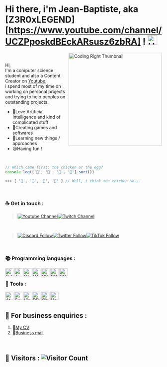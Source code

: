 # Hi there, i'm Jean-Baptiste, aka [Z3R0xLEGEND][https://www.youtube.com/channel/UCZPposkdBEckARsusz6zbRA] ! <img src="https://i.ibb.co/R9zFMp1/Handshake-Gif.gif" alt="Handshake" width = "30" height = "30">
<img align = "right" alt = "Coding Right Thumbnail" width = "300" src = "https://i.ibb.co/PCKTr5q/Coding-Gif.gif">
<br/>

Hi,
<br/>
I'm a computer science student and also a Content Creator on [Youtube](https://www.youtube.com/channel/UCZPposkdBEckARsusz6zbRA),
<br/>
i spend most of my time on working on personal projects and trying to help peoples on outstanding projects.

 - :robot:Love Artificial Intelligence and kind of complicated stuff
 - :game_die:Creating games and softwares
 - :brain:Learning new things / approaches
 - :smiley:Having fun !
 <br/>
 
```javascript
// Which came first: the chicken or the egg?
console.log(['🥚', '🐣', '🐥', '🐔'].sort())

>>> [ '🐔', '🐣', '🐥', '🥚' ] // Well, i think the chicken so...
```
<br/>

### :coffee: Get in touch :
> [![Youtube Channel](https://img.shields.io/badge/MY%20YOUTUBE%20CHANNEL-JOIN-ff0000?&logo=youtube&style=for-the-badge)](https://www.youtube.com/channel/UCZPposkdBEckARsusz6zbRA?sub_confirmation=1)[![Twitch Channel](https://img.shields.io/twitch/status/z3r0xlegend?color=451093&logo=twitch&style=for-the-badge&label=MY%20TWITCH%20CHANNEL)](https://www.twitch.tv/z3r0xlegend)
<br/>

>[![Discord Follow](https://img.shields.io/discord/591314616647417868?color=7289da&label=FOLLOW%20ON%20DISCORD&logo=discord&style=for-the-badge)](https://discord.gg/VeeZnVY)[![Twitter Follow](https://img.shields.io/twitter/follow/Z3R0xLEGEND?color=1DA1F2&logo=twitter&style=for-the-badge)](https://twitter.com/intent/follow?original_referer=https%3A%2F%2Fgithub.com%2FZ3R0xLEGEND&screen_name=Z3R0xLEGEND)[![TikTok Follow](https://img.shields.io/badge/FOLLOW%20ON%20TIKTOK-JOIN-%2369C9D0?logo=tiktok&style=for-the-badge&labelcolor=555555)](https://www.tiktok.com/@z3r0xlegend)
</br>

### :books: Programming languages :
<div>
 <img align = "left" alt = "Python" width = "26" height = "26" src = "https://i.ibb.co/Jqw37Wn/Python-Icon.png"/>
 <img align = "left" alt = "JavaScript" width = "26" height = "26" src = "https://i.ibb.co/CJ0Rs39/Javascript-Icon.png"/>
 <img align = "left" alt = "C++" width = "26" height = "26" src = "https://i.ibb.co/ZBTZ5wd/C-Icon.png"/>
 <img align = "left" alt = "HTML" width = "26" height = "26" src = "https://i.ibb.co/rZJkkDC/HTML-Icon.png"/>
 <img align = "left" alt = "CSS" width = "26" height = "26" src = "https://i.ibb.co/CzFsFMz/CSS-Icon.png"/>
 <img align = "left" alt = "PHP" width = "26" height = "26" src = "https://i.ibb.co/XXQq4DJ/PHP-Icon.png"/>
 <img align = "left" alt = "SQL" width = "26" height = "26" src = "https://i.ibb.co/8BvzM79/SQL-Icon.png"/>
</div>
<br/>

### :wrench: Tools :
<div>
  <img align = "left" alt = "Atom" width = "26" height = "26" src = "https://i.ibb.co/tqCmsxq/Atom-Icon.png"/>
  <img align = "left" alt = "Sublime Text" width = "26" height = "26" src = "https://i.ibb.co/q0T32Vz/Sublime-Text-Icon.png"/>
  <img align = "left" alt = "Visual Studio" width = "26" height = "26" src = "https://i.ibb.co/vYVMqnh/Visual-Studio-Icon.png"/>
  <img align = "left" alt = "DB Browser" width = "26" height = "26" src = "https://i.ibb.co/7pknvM4/DBBrowser-Icon.png"/>
  <img align = "left" alt = "Git" width = "26" height = "26" src = "https://i.ibb.co/RyN7zjR/Git-Icon.png"/>
  <img align = "left" alt = "Heroku" width = "26" height = "26" src = "https://i.ibb.co/hVhsSj7/Heroku-Icon.png"/>
</div>
<br/>
<br/>

## :briefcase: For business enquiries :
  1. :safety_pin:[My CV](https://github.com/Z3R0xLEGEND/Z3R0xLEGEND/blob/master/resumes/CV.pdf)
  2. :e-mail:<a href="mailto:legend.z3r00.pro@gmail.com?subject=Business enquiries" alt = "legend.z3r00.pro@gmail.com">Business mail</a>
<br/>

## :beginner: Visitors : ![Visitor Count](https://visitor-badge.glitch.me/badge?page_id=Z3R0xLEGEND.Z3R0xLEGEND)
